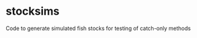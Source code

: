 stocksims
==============

Code to generate simulated fish stocks for testing of catch-only methods



